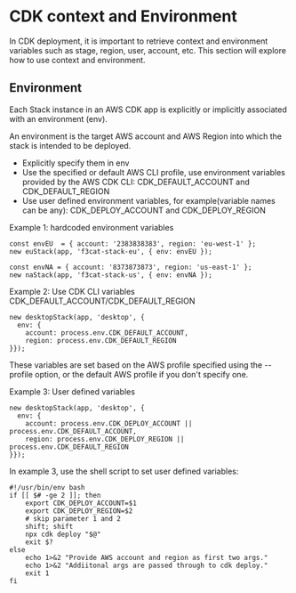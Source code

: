 # CDK context and Environment

In CDK deployment, it is important to retrieve context and environment variables such as stage, region, user, account, etc. This section will explore how to use context and environment.

## Environment

Each Stack instance in an AWS CDK app is explicitly or implicitly associated with an environment (env). 

An environment is the target AWS account and AWS Region into which the stack is intended to be deployed.
- Explicitly specify them in env
- Use the specified or default AWS CLI profile, use environment variables provided by the AWS CDK CLI: CDK_DEFAULT_ACCOUNT and CDK_DEFAULT_REGION
- Use user defined environment variables, for example(variable names can be any): CDK_DEPLOY_ACCOUNT and CDK_DEPLOY_REGION

Example 1: hardcoded environment variables
```
const envEU  = { account: '2383838383', region: 'eu-west-1' };
new euStack(app, 'f3cat-stack-eu', { env: envEU });

const envNA = { account: '8373873873', region: 'us-east-1' };
new naStack(app, 'f3cat-stack-us', { env: envNA });
```

Example 2: Use CDK CLI variables CDK_DEFAULT_ACCOUNT/CDK_DEFAULT_REGION
```
new desktopStack(app, 'desktop', { 
  env: { 
    account: process.env.CDK_DEFAULT_ACCOUNT, 
    region: process.env.CDK_DEFAULT_REGION 
}});
```
These variables are set based on the AWS profile specified using the --profile option, or the default AWS profile if you don't specify one.

Example 3: User defined variables
```
new desktopStack(app, 'desktop', { 
  env: { 
    account: process.env.CDK_DEPLOY_ACCOUNT || process.env.CDK_DEFAULT_ACCOUNT, 
    region: process.env.CDK_DEPLOY_REGION || process.env.CDK_DEFAULT_REGION 
}});
```
In example 3, use the shell script to set user defined variables:
```
#!/usr/bin/env bash
if [[ $# -ge 2 ]]; then
    export CDK_DEPLOY_ACCOUNT=$1
    export CDK_DEPLOY_REGION=$2
    # skip parameter 1 and 2
    shift; shift
    npx cdk deploy "$@"
    exit $?
else
    echo 1>&2 "Provide AWS account and region as first two args."
    echo 1>&2 "Addiitonal args are passed through to cdk deploy."
    exit 1
fi
```
